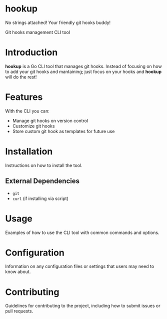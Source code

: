 # hookup
No strings attached!
Your friendly git hooks buddy!

Git hooks management CLI tool

# Introduction
**hookup** is a Go CLI tool that manages git hooks.
Instead of focusing on how to add your git hooks and mantaining;
just focus on your hooks and **hookup** will do the rest!

# Features
With the CLI you can:
- Manage git hooks on version control
- Customize git hooks
- Store custom git hook as templates for future use

# Installation
Instructions on how to install the tool.
## External Dependencies
- `git`
- `curl` (if installing via script)

# Usage
Examples of how to use the CLI tool with common commands and options.

# Configuration
Information on any configuration files or settings that users may need to know about.

# Contributing
Guidelines for contributing to the project, including how to submit issues or pull requests.
